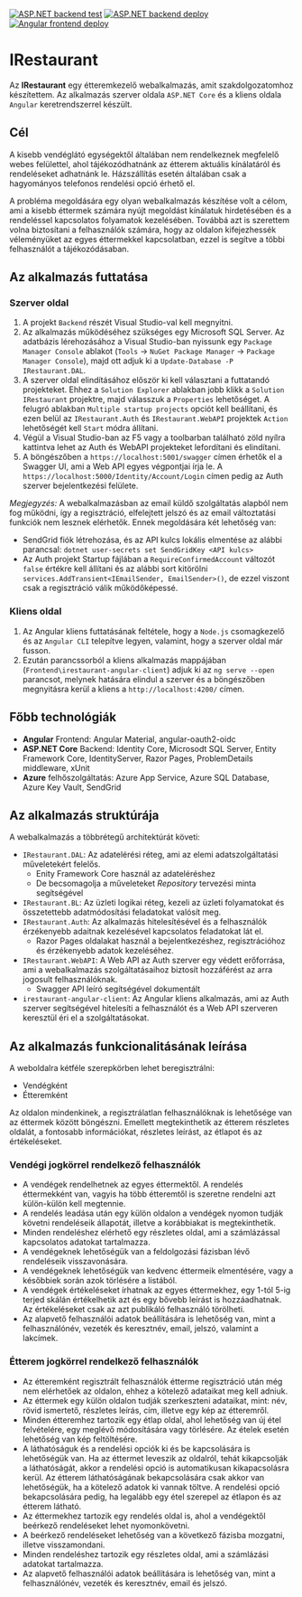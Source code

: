 [![ASP.NET backend test](https://github.com/Parziwal/IRestaurant/actions/workflows/backend-test.yml/badge.svg)](https://github.com/Parziwal/IRestaurant/actions/workflows/backend-test.yml)
[![ASP.NET backend deploy](https://github.com/Parziwal/IRestaurant/actions/workflows/backend-deploy.yml/badge.svg)](https://github.com/Parziwal/IRestaurant/actions/workflows/backend-deploy.yml)
[![Angular frontend deploy](https://github.com/Parziwal/IRestaurant/actions/workflows/frontend-deploy.yml/badge.svg)](https://github.com/Parziwal/IRestaurant/actions/workflows/frontend-deploy.yml)

# IRestaurant

Az **IRestaurant** egy étteremkezelő webalkalmazás, amit szakdolgozatomhoz készítettem. Az alkalmazás szerver oldala `ASP.NET Core` és a kliens oldala `Angular` keretrendszerrel készült.

## Cél

A kisebb vendéglátó egységektől általában nem rendelkeznek megfelelő webes felülettel, ahol tájékozódhatnánk az étterem aktuális kínálatáról és rendeléseket adhatnánk le. Házszállítás esetén általában csak a hagyományos telefonos rendelési opció érhető el.

A probléma megoldására egy olyan webalkalmazás készítése volt a célom, ami a kisebb éttermek számára nyújt megoldást kínálatuk hirdetésében és a rendeléssel kapcsolatos folyamatok kezelésében. Továbbá azt is szerettem volna biztosítani a felhasználók számára, hogy az oldalon kifejezhessék véleményüket az egyes éttermekkel kapcsolatban, ezzel is segítve a többi felhasználót a tájékozódásaban.

## Az alkalmazás futtatása

### Szerver oldal

1. A projekt `Backend` részét Visual Studio-val kell megnyitni.
2. Az alkalmazás működéséhez szükséges egy Microsoft SQL Server. Az adatbázis lérehozásához a Visual Studio-ban nyissunk egy `Package Manager Console` ablakot (`Tools` -> `NuGet Package Manager` -> `Package Manager Console`), majd ott adjuk ki a `Update-Database -P IRestaurant.DAL`.
3. A szerver oldal elindításához először ki kell választani a futtatandó projekteket. Ehhez a `Solution Explorer` ablakban jobb klikk a `Solution IRestaurant` projektre, majd válasszuk a `Properties` lehetőséget. A felugró ablakban `Multiple startup projects` opciót kell beállítani, és ezen belül az `IRestaurant.Auth` és `IRestaurant.WebAPI` projektek `Action` lehetőségét kell `Start` módra állítani.
4. Végül a Visual Studio-ban az F5 vagy a toolbarban található zöld nyílra kattintva lehet az Auth és WebAPI projekteket lefordítani és elindítani.
5. A böngészőben a `https://localhost:5001/swagger` címen érhetők el a Swagger UI, ami a Web API egyes végpontjai írja le. A `https://localhost:5000/Identity/Account/Login` címen pedig az Auth szerver bejelentkezési felülete.

_Megjegyzés:_ A webalkalmazásban az email küldő szolgáltatás alapból nem fog működni, így a regisztráció, elfelejtett jelszó és az email változtatási funkciók nem lesznek elérhetők. Ennek megoldására két lehetőség van:

- SendGrid fiók létrehozása, és az API kulcs lokális elmentése az alábbi parancsal: `dotnet user-secrets set SendGridKey <API kulcs>`
- Az Auth projekt Startup fájlában a `RequireConfirmedAccount` változót `false` értékre kell állítani és az alábbi sort kitörölni `services.AddTransient<IEmailSender, EmailSender>()`, de ezzel viszont csak a regisztráció válik működőképessé.

### Kliens oldal

1. Az Angular kliens futtatásának feltétele, hogy a `Node.js` csomagkezelő és az `Angular CLI` telepítve legyen, valamint, hogy a szerver oldal már fusson.
2. Ezután parancssorból a kliens alkalmazás mappájában (`Frontend\irestaurant-angular-client`) adjuk ki az `ng serve --open` parancsot, melynek hatására elindul a szerver és a böngészőben megnyitásra kerül a kliens a `http://localhost:4200/` címen.

## Főbb technológiák

- **Angular** Frontend: Angular Material, angular-oauth2-oidc
- **ASP.NET Core** Backend: Identity Core, Microsodt SQL Server, Entity Framework Core, IdentityServer, Razor Pages, ProblemDetails middleware, xUnit
- **Azure** felhőszolgáltatás: Azure App Service, Azure SQL Database, Azure Key Vault, SendGrid

## Az alkalmazás struktúrája

A webalkalmazás a többrétegű architektúrát követi:

- `IRestaurant.DAL`: Az adatelérési réteg, ami az elemi adatszolgáltatási műveletekért felelős.
  - Enity Framework Core használ az adateléréshez
  - De becsomagolja a műveleteket _Repository_ tervezési minta segítségével
- `IRestaurant.BL`: Az üzleti logikai réteg, kezeli az üzleti folyamatokat és összetettebb adatmódosítási feladatokat valósít meg.
- `IRestaurant.Auth`: Az alkalmazás hitelesítésével és a felhasználók érzékenyebb adaitnak kezelésével kapcsolatos feladatokat lát el.
  - Razor Pages oldalakat használ a bejelentkezéshez, regisztrációhoz és érzékenyebb adatok kezeléséhez.
- `IRestaurant.WebAPI`: A Web API az Auth szerver egy védett erőforrása, ami a webalkalmazás szolgáltatásaihoz biztosít hozzáférést az arra jogosult felhasználóknak.
  - Swagger API leíró segítségével dokumentált
- `irestaurant-angular-client`: Az Angular kliens alkalmazás, ami az Auth szerver segítségével hitelesíti a felhasználót és a Web API szerveren keresztül éri el a szolgáltatásokat.
 
## Az alkalmazás funkcionalitásának leírása

A weboldalra kétféle szerepkörben lehet beregisztrálni:
- Vendégként
- Étteremként

Az oldalon mindenkinek, a regisztrálatlan felhasználóknak is lehetősége van az éttermek között böngészni. Emellett megtekinthetik az étterem részletes oldalát, a fontosabb információkat, részletes leírást, az étlapot és az értékeléseket.

### Vendégi jogkörrel rendelkező felhasználók

- A vendégek rendelhetnek az egyes éttermektől. A rendelés éttermekként van, vagyis ha több étteremtől is szeretne rendelni azt külön-külön kell megtennie.
- A rendelés leadása után egy külön oldalon a vendégek nyomon tudják követni rendeléseik állapotát, illetve a korábbiakat is megtekinthetik.
- Minden rendeléshez elérhető egy részletes oldal, ami a számlázással kapcsolatos adatokat tartalmazza.
- A vendégeknek lehetőségük van a feldolgozási fázisban lévő rendeléseik visszavonására.
- A vendégeknek lehetőségük van kedvenc éttermeik elmentésére, vagy a későbbiek során azok törlésére a listából.
- A vendégek értékeléseket írhatnak az egyes éttermekhez, egy 1-tól 5-ig terjed skálán értékelhetik azt és egy bővebb leírást is hozzáadhatnak. Az értékeléseket csak az azt publikáló felhasználó törölheti.
- Az alapvető felhasználói adatok beállítására is lehetőség van, mint a felhasználónév, vezeték és keresztnév, email, jelszó, valamint a lakcímek.

### Étterem jogkörrel rendelkező felhasználók

- Az étteremként regisztrált felhasználók étterme regisztráció után még nem elérhetőek az oldalon, ehhez a kötelező adataikat meg kell adniuk.
- Az éttermek egy külön oldalon tudják szerkeszteni adataikat, mint: név, rövid ismertető, részletes leírás, cím, illetve egy kép az étteremről.
- Minden étteremhez tartozik egy étlap oldal, ahol lehetőség van új étel felvételére, egy meglévő módosítására vagy törlésére. Az ételek esetén lehetőség van kép feltöltésére.
- A láthatóságuk és a rendelési opciók ki és be kapcsolására is lehetőségük van. Ha az éttermet leveszik az oldalról, tehát kikapcsolják a láthatóságát, akkor a rendelési opció is automatikusan kikapacsolásra kerül. Az étterem láthatóságának bekapcsolására csak akkor van lehetőségük, ha a kötelező adatok ki vannak töltve. A rendelési opció bekapcsolására pedig, ha legalább egy étel szerepel az étlapon és az étterem látható.
- Az éttermekhez tartozik egy rendelés oldal is, ahol a vendégektől beérkező rendeléseket lehet nyomonkövetni.
- A beérkező rendeléseket lehetőség van a következő fázisba mozgatni, illetve visszamondani.
- Minden rendeléshez tartozik egy részletes oldal, ami a számlázási adatokat tartalmazza.
- Az alapvető felhasználói adatok beállítására is lehetőség van, mint a felhasználónév, vezeték és keresztnév, email és jelszó.

